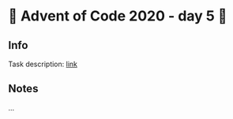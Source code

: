 # 🎄 Advent of Code 2020 - day 5 🎄

## Info

Task description: [link](https://adventofcode.com/2020/day/5)

## Notes

...